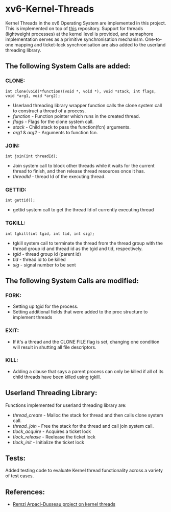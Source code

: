 # xv6-Kernel-Threads

Kernel Threads in the xv6 Operating System are implemented in this project. This is implemented on top of [this](https://github.com/mit-pdos/xv6-riscv) repository. Support for threads (lightweight processes) at the kernel level is provided, and semaphore implementation serves as a primitive synchronisation mechanism. One-to-one mapping and ticket-lock synchronisation are also added to the userland threading library.


## The following System Calls are added: 

### CLONE:

```
int clone(void(*function)(void *, void *), void *stack, int flags, void *arg1, void *arg2);
```

-   Userland threading library wrapper function calls the clone system call to construct a thread of a process.
-   _function_  - Function pointer which runs in the created thread.
-   _flags_  - Flags for the clone system call.
-   _stack_  - Child stack to pass the function(fcn) arguments.
-   _arg1_  &  _arg2_  - Arguments to function fcn.

### JOIN:

```
int join(int threadId);  
```

-   Join system call to block other threads while it waits for the current thread to finish, and then release thread resources once it has.
-   _threadId_  - thread Id of the executing thread.

### GETTID:

```
int gettid();
```

-   gettid system call to get the thread Id of currently executing thread

### TGKILL:

```
int tgkill(int tgid, int tid, int sig);
```

-   tgkill system call to terminate the thread from the thread group with the thread group id and thread id as the tgid and tid, respectively.
-   _tgid_  - thread group id (parent id)
-   _tid_  - thread id to be killed
-   _sig_  - signal number to be sent

## The following System Calls are modified:

### FORK:

-   Setting up tgid for the process.
-   Setting additional fields that were added to the proc structure to implement threads

### EXIT:

-   If it's a thread and the CLONE FILE flag is set, changing one condition will result in shutting all file descriptors.

### KILL:

-   Adding a clause that says a parent process can only be killed if all of its child threads have been killed using tgkill.

## Userland Threading Library:

Functions implemented for userland threading library are:

-   _thread_create_  - Malloc the stack for thread and then calls clone system call.
-   _thread_join_  - Free the stack for the thread and call join system call.
-   _tlock_acquire_  - Acquires a ticket lock
-   _tlock_release_  - Reelease the ticket lock
-   _tlock_init_  - Initialize the ticket lock

## Tests:

Added testing code to evaluate Kernel thread functionality across a variety of test cases.

## References:

-   [Remzi Arpaci-Dusseau project on kernel threads](https://github.com/remzi-arpacidusseau/ostep-projects/tree/master/concurrency-xv6-threads)
